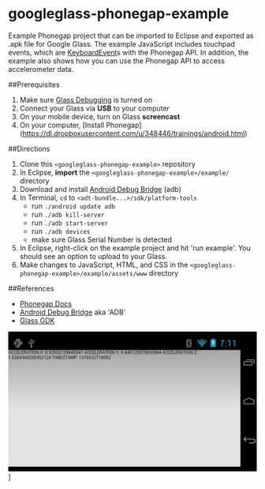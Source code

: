 googleglass-phonegap-example
============================

Example Phonegap project that can be imported to Eclipse and exported as .apk file for Google Glass. The example JavaScript includes touchpad events, which are [KeyboardEvent](https://developer.mozilla.org/en-US/docs/Web/API/KeyboardEvent)s with the Phonegap API. In addition, the example also shows how you can use the Phonegap API to access accelerometer data.

##Prerequisites
1. Make sure [Glass Debugging](https://developers.google.com/glass/gdk) is turned on
2. Connect your Glass via **USB** to your computer
3. On your mobile device, turn on Glass **screencast**
4. On your computer, [Install Phonegap] (https://dl.dropboxusercontent.com/u/348446/trainings/android.html)

##Directions
1. Clone this ````<googleglass-phonegap-example>```` repository
2. In Eclipse, **import** the ````<googleglass-phonegap-example>/example/```` directory
3. Download and install [Android Debug Bridge](http://developer.android.com/tools/help/adb.html) (adb)
4. In Terminal, ````cd```` to ````<adt-bundle...>/sdk/platform-tools````
   * run ````./android update adb````
   * run ````./adb kill-server````
   * run ````./adb start-server````
   * run ````./adb devices````
   * make sure Glass Serial Number is detected
5. In Eclipse, right-click on the example project and hit 'run example'. You should see an option to upload to your Glass.
6. Make changes to JavaScript, HTML, and CSS in the ````<googleglass-phonegap-example>/example/assets/www```` directory

##References
* [Phonegap Docs](http://docs.phonegap.com/en/2.6.0/guide_getting-started_index.md.html)
* [Android Debug Bridge](http://developer.android.com/tools/help/adb.html) aka 'ADB'
* [Glass GDK](https://developers.google.com/glass/gdk)

![Screenshot of accelerometer data](/screenshot_accel_data.png)]